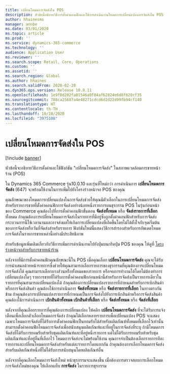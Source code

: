 ```yaml
---
title: เปลี่ยนโหมดการจัดส่งใน POS
description: หัวข้อนี้อธิบายวิธีการตั้งค่าคอนฟิกและใช้การดำเนินงานโหมดการเปลี่ยนแปลงการจัดส่งใน POS
author: hhainesms
manager: annbe
ms.date: 03/01/2020
ms.topic: article
ms.prod: ''
ms.service: dynamics-365-commerce
ms.technology: ''
audience: Application User
ms.reviewer: ''
ms.search.scope: Retail, Core, Operations
ms.custom: ''
ms.assetid: ''
ms.search.region: Global
ms.author: hhaines
ms.search.validFrom: 2020-02-20
ms.dyn365.ops.version: Release 10.0.11
ms.openlocfilehash: 1e9f8d202fa81546a9f84af62824e6d8f620cf35
ms.sourcegitcommit: 708ca25687a4e48271cdcd6d2d22d99fb94cf140
ms.translationtype: HT
ms.contentlocale: th-TH
ms.lasthandoff: 10/10/2020
ms.locfileid: "3975108"
---
```

# <a name="change-mode-of-delivery-in-pos"></a>เปลี่ยนโหมดการจัดส่งใน POS

[!include [banner](includes/banner.md)]

หัวข้อนี้จะอธิบายวิธีการตั้งค่าและใช้ฟังก์ชัน "เปลี่ยนโหมดการจัดส่ง" ในสภาพแวดล้อมการขายหน้าร้าน (POS) 

ใน Dynamics 365 Commerce รุ่น10.0.10 และรุ่นที่ใหม่กว่า การดำเนินการ **เปลี่ยนโหมดการจัดส่ง** (647) จะพร้อมใช้งานในการเพิ่มไปยังโครงร่างหน้าจอ POS ของคุณ

คุณลักษณะของโหมดการเปลี่ยนแปลงในการจัดส่งช่วยให้คุณมีตัวเลือกในการเปลี่ยนโหมดการจัดส่งสำหรับรายการขายที่ตั้งค่าคอนฟิกการจัดส่งอย่างน้อยหนึ่งรายการบนธุรกรรม POS ในรุ่นก่อนหน้าของ Commerce คุณต้องไปที่การตั้งค่าคอนฟิกขั้นตอน **จัดส่งทั้งหมด** หรือ **จัดส่งรายการที่เลือก** ทั้งหมด ถ้าคุณต้องการเปลี่ยนโหมดการจัดส่งในรายการที่มีอยู่ซึ่งถูกตั้งค่าคอนฟิกสำหรับการจัดส่ง กระบวนการนี้ใช้เวลานานและอาจส่งผลให้เกิดการเปลี่ยนแปลงที่เกิดขึ้นโดยไม่ได้ตั้งใจกับจุดเริ่มต้นของการจัดส่งหรือวันที่จัดส่งสำหรับรายการ ฟังก์ชันใหม่นี้แสดงวิธีการสำรองสำหรับการอัพเดตโหมดการจัดส่งในรายการขายเหล่านี้อย่างมีประสิทธิภาพ

สำหรับข้อมูลเพิ่มเติมเกี่ยวกับวิธีการเพิ่มการดำเนินงานไปยังปุ่มบนกริดปุ่ม POS ของคุณ ให้ดูที่ [โครงร่างหน้าจอสำหรับการขายหน้าร้าน](https://docs.microsoft.com/dynamics365/commerce/pos-screen-layouts)

หลังจากที่มีการตั้งค่าคอนฟิกคุณลักษณะนี้ใน POS เมื่อคุณเลือก **เปลี่ยนโหมดการจัดส่ง** คุณจะได้รับการนำเสนอด้วยหน้ารายการซึ่งช่วยให้คุณสามารถเลือกรายการของธุรกรรมที่คุณต้องการเปลี่ยนโหมดการจัดส่งได้ คุณสามารถเลือกบางส่วนหรือทั้งหมดของรายการ หรือจบการทำงานได้โดยไม่ต้องทำการเปลี่ยนแปลงใดๆ รายการขายที่ได้รับการตั้งค่าคอนฟิกก่อนหน้านี้สำหรับการจัดส่งเป็นรายการเดียวในรายการที่คุณสามารถเปลี่ยนแปลงได้ ถ้าคุณต้องการเปลี่ยนแปลงรายการที่กำหนดสำหรับการเบิกสินค้าหรือการจัดส่งสินค้า คุณต้องใช้การดำเนินการ **จัดส่งทั้งหมด** หรือ **จัดส่งรายการที่เลือก** ในทางตรงกันข้าม ถ้าคุณต้องการเปลี่ยนแปลงรายการที่กำหนดเป็นการจัดส่งไปยังการเบิกสินค้าหรือการจัดส่งสินค้า คุณต้องใช้การดำเนินการ  **เบิกสินค้าทั้งหมด** **เบิกสินค้าที่เลือก** หรือ **จัดส่งทั้งหมด** หรือ **จัดส่งที่เลือก**

หลังจากที่คุณเลือกรายการที่คุณต้องการเปลี่ยนแปลง ให้คลิก **เปลี่ยนโหมดการจัดส่ง** ที่จะได้รับการแจ้งเตือนเพื่อเลือกตัวเลือกโหมดการจัดส่ง ถ้าคุณได้เลือกหลายรายการเพื่อเปลี่ยนแปลง POS จะแสดงเฉพาะโหมดการจัดส่งที่ได้รับการตั้งค่าคอนฟิกเป็นยอมรับได้สำหรับผลิตภัณฑ์ทั้งหมดที่เลือกไว้เท่านั้น สามารถตั้งค่าคอนฟิกโหมดการจัดส่งเพื่อสนับสนุนผลิตภัณฑ์และที่อยู่ในการจัดส่งที่ระบุ ถ้ามีโหมดการจัดส่งที่ได้รับการยอมรับสำหรับชุดผลิตภัณฑ์และที่อยู่หนึ่งรายการ แต่ไม่ได้รับการยอมรับสำหรับชุดผลิตภัณฑ์และที่อยู่อื่นที่เลือกไว้ โหมดการจัดส่งจะไม่พร้อมใช้งาน คุณอาจจำเป็นต้องเลือกรายการทีละรายการและเปลี่ยนโหมดการจัดส่งสำหรับแต่ละรายการโดยแยกกัน ถ้าคุณต้องการเลือกโหมดการจัดส่งสำหรับผลิตภัณฑ์หนึ่งที่ไม่ได้รับการสนับสนุนโดยผลิตภัณฑ์อื่น  

หลังจากที่คุณเลือกโหมดการจัดส่งใหม่ หน้าธุรกรรมจะแสดงขึ้น เมื่อต้องการตรวจสอบการเลือกโหมดการจัดส่งใหม่ของคุณ ให้เลือกแท็บ **การจัดส่ง** ในรายการธุรกรรม   
